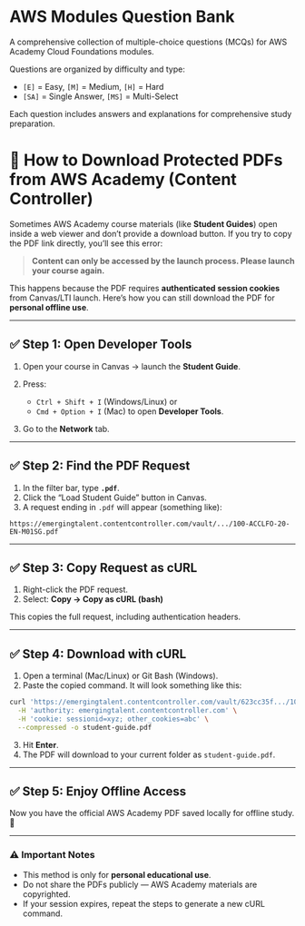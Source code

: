 # AWS Modules Question Bank

A comprehensive collection of multiple-choice questions (MCQs) for AWS Academy Cloud Foundations modules.


Questions are organized by difficulty and type:
- `[E]` = Easy, `[M]` = Medium, `[H]` = Hard  
- `[SA]` = Single Answer, `[MS]` = Multi-Select

Each question includes answers and explanations for comprehensive study preparation.

# 📘 How to Download Protected PDFs from AWS Academy (Content Controller)

Sometimes AWS Academy course materials (like **Student Guides**) open inside a web viewer and don’t provide a download button. If you try to copy the PDF link directly, you’ll see this error:

> **Content can only be accessed by the launch process. Please launch your course again.**

This happens because the PDF requires **authenticated session cookies** from Canvas/LTI launch.
Here’s how you can still download the PDF for **personal offline use**.

---

## ✅ Step 1: Open Developer Tools

1. Open your course in Canvas → launch the **Student Guide**.
2. Press:

   * `Ctrl + Shift + I` (Windows/Linux) or
   * `Cmd + Option + I` (Mac)
     to open **Developer Tools**.
3. Go to the **Network** tab.

---

## ✅ Step 2: Find the PDF Request

1. In the filter bar, type **`.pdf`**.
2. Click the “Load Student Guide” button in Canvas.
3. A request ending in `.pdf` will appear (something like):

```
https://emergingtalent.contentcontroller.com/vault/.../100-ACCLFO-20-EN-M01SG.pdf
```

---

## ✅ Step 3: Copy Request as cURL

1. Right-click the PDF request.
2. Select:
   **Copy → Copy as cURL (bash)**

This copies the full request, including authentication headers.

---

## ✅ Step 4: Download with cURL

1. Open a terminal (Mac/Linux) or Git Bash (Windows).
2. Paste the copied command.
   It will look something like this:

```bash
curl 'https://emergingtalent.contentcontroller.com/vault/623cc35f.../100-ACCLFO-20-EN-M01SG.pdf' \
  -H 'authority: emergingtalent.contentcontroller.com' \
  -H 'cookie: sessionid=xyz; other_cookies=abc' \
  --compressed -o student-guide.pdf
```

3. Hit **Enter**.
4. The PDF will download to your current folder as `student-guide.pdf`.

---

## ✅ Step 5: Enjoy Offline Access

Now you have the official AWS Academy PDF saved locally for offline study. 🎉

---

### ⚠️ Important Notes

* This method is only for **personal educational use**.
* Do not share the PDFs publicly — AWS Academy materials are copyrighted.
* If your session expires, repeat the steps to generate a new cURL command.
